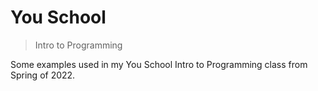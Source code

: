 # You School

> Intro to Programming

Some examples used in my You School Intro to Programming class from Spring of 2022.
